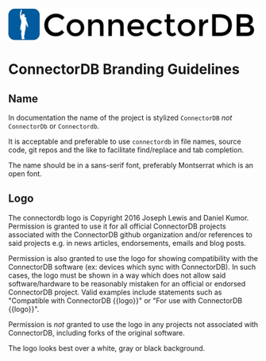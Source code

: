 
![ConnectorDB logo and text](https://github.com/connectordb/branding/raw/master/title_logo_dark.png)


ConnectorDB Branding Guidelines
===============================

Name
----

In documentation the name of the project is stylized `ConnectorDB` *not* 
`ConnectorDb` or `Connectordb`.

It is acceptable and preferable to use `connectordb` in file names, source code, 
git repos and the like to facilitate find/replace and tab completion.

The name should be in a sans-serif font, preferably Montserrat which is an open
font.

Logo
----

The connectordb logo is Copyright 2016 Joseph Lewis and Daniel Kumor. 
Permission is granted to use it for all official ConnectorDB projects associated
with the ConnectorDB github organization and/or references to said projects e.g.
in news articles, endorsements, emails and blog posts.

Permission is also granted to use the logo for showing compatibility with the ConnectorDB software (ex: devices which sync with ConnectorDB). In such cases, the logo must be shown in a way which does not allow said software/hardware to be reasonably mistaken for an official or endorsed ConnectorDB project. Valid examples include statements such as "Compatible with ConnectorDB {{logo}}" or "For use with ConnectorDB {{logo}}".


Permission is *not* granted to use the logo in any projects not associated with ConnectorDB, including forks of the original software.

The logo looks best over a white, gray or black background.
